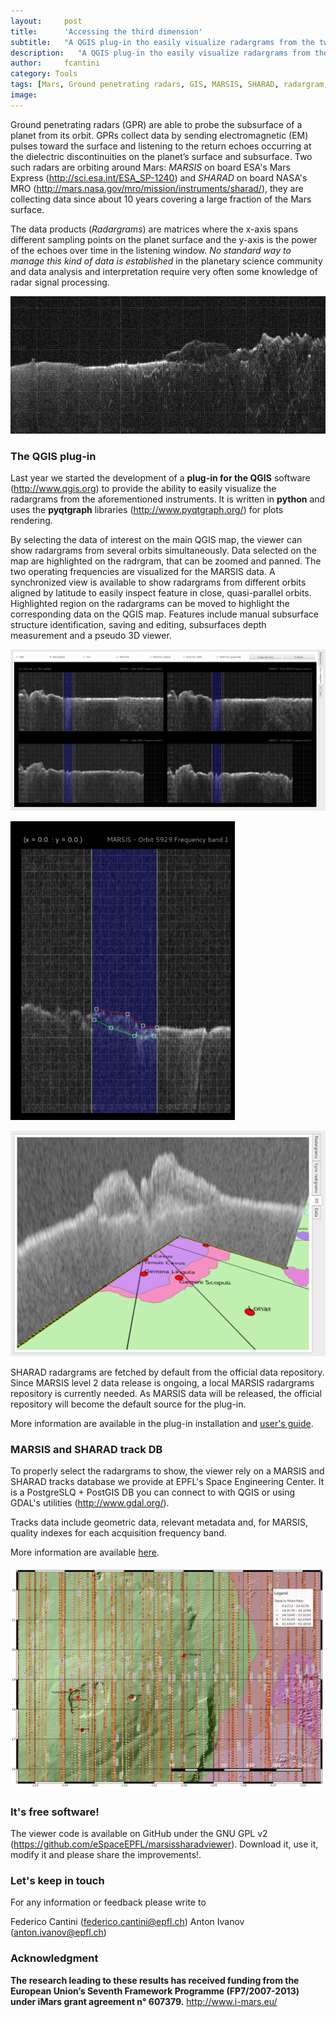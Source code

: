 ```yaml
---
layout:     post
title:      'Accessing the third dimension'
subtitle:   "A QGIS plug-in tho easily visualize radargrams from the two Mars ground penetrating radars, MARSIS and SHARAD."
description:   "A QGIS plug-in tho easily visualize radargrams from the two Mars ground penetrating radars, MARSIS and SHARAD."
author:     fcantini
category: Tools
tags: [Mars, Ground penetrating radars, GIS, MARSIS, SHARAD, radargram, visualisation]
image: 
---
```


Ground penetrating radars (GPR) are able to probe the subsurface of a planet from its orbit. GPRs collect data by sending electromagnetic (EM) pulses toward the surface and listening to the return echoes occurring at the dielectric discontinuities on the planet’s surface and subsurface. 
Two such radars are orbiting around Mars: *MARSIS* on board ESA's Mars Express (http://sci.esa.int/ESA_SP-1240) and *SHARAD* on board NASA's MRO (http://mars.nasa.gov/mro/mission/instruments/sharad/), they are collecting data since about 10 years covering a large fraction of the Mars surface. 

The data products (*Radargrams*) are matrices where the x-axis spans different sampling points on the planet surface and the y-axis is the power of the echoes over time in the listening window.
*No standard way to manage this kind of data is established* in the planetary science community and data analysis and interpretation require very often some knowledge of radar signal processing.

[![Screenshot](/img/fcantini/SHARAD_rg_1971502.png "Example of SHARAD radargram")]()


### The QGIS plug-in

Last year we started the development of a **plug-in for the QGIS** software (http://www.qgis.org) to provide the ability to easily visualize the radargrams from the aforementioned instruments. It is written in **python** and uses the **pyqtgraph** libraries (http://www.pyqtgraph.org/) for plots rendering.

By selecting the data of interest on the main QGIS map, the viewer can show radargrams from several orbits simultaneously. Data selected on the map are highlighted on the radrgram, that can be zoomed and panned. The two operating frequencies are visualized for the MARSIS data. A synchronized view is available to show radargrams from different orbits aligned by latitude to easily inspect feature in close, quasi-parallel orbits. Highlighted region on the radargrams can be moved to highlight the corresponding data on the QGIS map. Features include manual subsurface structure identification, saving and editing, subsurfaces depth measurement and a pseudo 3D viewer.


[![Screenshot](/img/fcantini/viewer.png "MARSIS/SHARAD QGIS viewer plug-in")]()

[![Screenshot](/img/fcantini/surfaces.png "Subsurfaces depth measument")]()

[![Screenshot](/img/fcantini/3d.png "Pseudo 3D viewer")]()


SHARAD radargrams are fetched by default from the official data repository. Since MARSIS level 2 data release is ongoing, a local MARSIS radargrams repository is currently needed. As MARSIS data will be released, the official repository will become the default source for the plug-in.

More information are available in the plug-in installation and [user's guide](https://github.com/eSpaceEPFL/marsissharadviewer/blob/master/docs/_build/latex/maarsissharadviewer.pdf).



### MARSIS and SHARAD track DB

To properly select the radargrams to show, the viewer rely on a MARSIS and SHARAD tracks database we provide at EPFL's Space Engineering Center. It is a PostgreSLQ + PostGIS DB you can connect to with QGIS or using GDAL's utilities (http://www.gdal.org/).

Tracks data include geometric data, relevant metadata and, for MARSIS, quality indexes for each acquisition frequency band.

More information are available [here](https://github.com/eSpaceEPFL/marsissharadviewer/blob/master/tracks_db_docs/_build/latex/MARSgroundpenetratingradarstracksGISvectorlayers.pdf).

[![Screenshot](/img/fcantini/map.png "QGIS map with MARSIS tracks")]()



### It's free software!

The viewer code is available on GitHub under the GNU GPL v2 (https://github.com/eSpaceEPFL/marsissharadviewer). Download it, use it, modify it and please share the improvements!.


### Let's keep in touch

For any information or feedback please write to 

Federico Cantini (federico.cantini@epfl.ch)
Anton Ivanov (anton.ivanov@epfl.ch)


### Acknowledgment

**The research leading to these results has received funding from the European Union’s Seventh Framework Programme (FP7/2007-2013) under iMars grant agreement n° 607379.** http://www.i-mars.eu/





